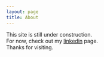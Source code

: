 ```yaml
---
layout: page
title: About
---
```


<div class="message">
  This site is still under construction.
  <br />
  For now, check out my <a href="linkedin.com/pub/ankur-agarwal/16/6aa/862" target="_blank">linkedin</a> page.
  <br />
  Thanks for visiting.
</div>

